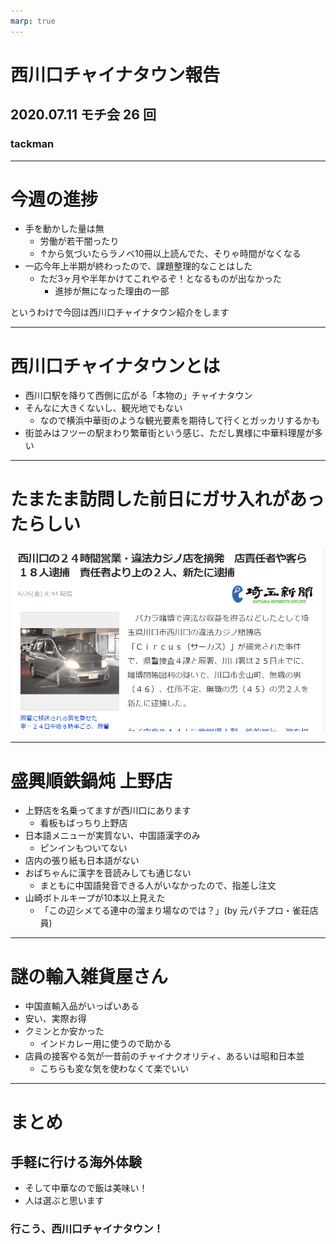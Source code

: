 ```yaml
---
marp: true
---
```


# 西川口チャイナタウン報告

## 2020.07.11 モチ会 26 回

### tackman

---

# 今週の進捗

- 手を動かした量は無
  - 労働が若干闇ったり
  - ↑から気づいたらラノベ10冊以上読んでた、そりゃ時間がなくなる
- 一応今年上半期が終わったので、課題整理的なことはした
  - ただ3ヶ月や半年かけてこれやるぞ！となるものが出なかった
    - 進捗が無になった理由の一部

というわけで今回は西川口チャイナタウン紹介をします

---

# 西川口チャイナタウンとは

- 西川口駅を降りて西側に広がる「本物の」チャイナタウン
- そんなに大きくないし、観光地でもない
  - なので横浜中華街のような観光要素を期待して行くとガッカリするかも
- 街並みはフツーの駅まわり繁華街という感じ、ただし異様に中華料理屋が多い

---

# たまたま訪問した前日にガサ入れがあったらしい

![](tobaku.png)

---

# 盛興順鉄鍋炖 上野店

- 上野店を名乗ってますが西川口にあります
  - 看板もばっちり上野店
- 日本語メニューが実質ない、中国語漢字のみ
  - ピンインもついてない
- 店内の張り紙も日本語がない
- おばちゃんに漢字を音読みしても通じない
  - まともに中国語発音できる人がいなかったので、指差し注文
- 山崎ボトルキープが10本以上見えた
  - 「この辺シメてる連中の溜まり場なのでは？」(by 元パチプロ・雀荘店員)


---

# 謎の輸入雑貨屋さん

- 中国直輸入品がいっぱいある
- 安い、実際お得
- クミンとか安かった
  - インドカレー用に使うので助かる
- 店員の接客やる気が一昔前のチャイナクオリティ、あるいは昭和日本並
  - こちらも変な気を使わなくて楽でいい

---

# まとめ

## 手軽に行ける海外体験

- そして中華なので飯は美味い！
- 人は選ぶと思います

### 行こう、西川口チャイナタウン！
